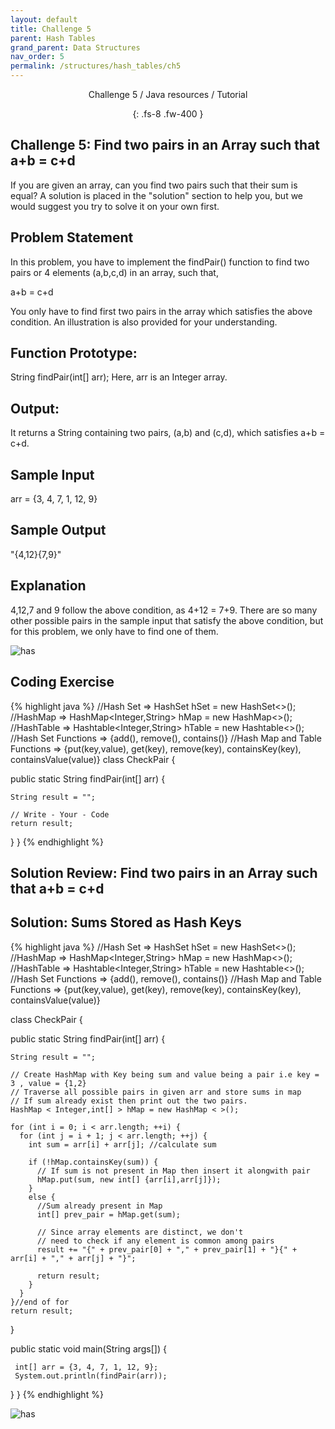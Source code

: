 ```yaml
---
layout: default
title: Challenge 5
parent: Hash Tables
grand_parent: Data Structures
nav_order: 5
permalink: /structures/hash_tables/ch5
---
```

<div align="center" markdown="1">
Challenge 5 / Java resources / Tutorial

{: .fs-8 .fw-400 }
</div>

## Challenge 5: Find two pairs in an Array such that a+b = c+d

If you are given an array, can you find two pairs such that their sum is equal? A solution is placed in the "solution" section to help you, but we would suggest you try to solve it on your own first.

## Problem Statement
In this problem, you have to implement the findPair() function to find two pairs or 4 elements (a,b,c,d) in an array, such that,

a+b = c+d

You only have to find first two pairs in the array which satisfies the above condition. An illustration is also provided for your understanding.

## Function Prototype: 
String findPair(int[] arr);
Here, arr is an Integer array.

## Output: 
It returns a String containing two pairs, (a,b) and (c,d), which satisfies a+b = c+d.

## Sample Input
arr = {3, 4, 7, 1, 12, 9}

## Sample Output
"{4,12}{7,9}"

## Explanation
4,12,7 and 9 follow the above condition, as 4+12 = 7+9. There are so many other possible pairs in the sample input that satisfy the above condition, but for this problem, we only have to find one of them.

![has](https://raw.githubusercontent.com/JavaLvivDev/prog-resources/master/resources/has/has32.png)

## Coding Exercise

{% highlight java %}
//Hash Set  =>  HashSet<Integer> hSet = new HashSet<>();
//HashMap   =>  HashMap<Integer,String> hMap = new HashMap<>();  
//HashTable =>  Hashtable<Integer,String> hTable = new Hashtable<>();  
//Hash Set Functions => {add(), remove(), contains()}
//Hash Map and Table Functions => {put(key,value), get(key), remove(key), containsKey(key), containsValue(value)}
class CheckPair {

  public static String findPair(int[] arr) {

    String result = "";

    // Write - Your - Code   
    return result; 
  }
}
{% endhighlight %}

## Solution Review: Find two pairs in an Array such that a+b = c+d

## Solution: Sums Stored as Hash Keys

{% highlight java %}
//Hash Set  =>  HashSet<Integer> hSet = new HashSet<>();
//HashMap   =>  HashMap<Integer,String> hMap = new HashMap<>();  
//HashTable =>  Hashtable<Integer,String> hTable = new Hashtable<>();  
//Hash Set Functions => {add(), remove(), contains()}
//Hash Map and Table Functions => {put(key,value), get(key), remove(key), containsKey(key), containsValue(value)}

class CheckPair {

  public static String findPair(int[] arr) {

    String result = "";

    // Create HashMap with Key being sum and value being a pair i.e key = 3 , value = {1,2}
    // Traverse all possible pairs in given arr and store sums in map
    // If sum already exist then print out the two pairs.
    HashMap < Integer,int[] > hMap = new HashMap < >();

    for (int i = 0; i < arr.length; ++i) {
      for (int j = i + 1; j < arr.length; ++j) {
        int sum = arr[i] + arr[j]; //calculate sum

        if (!hMap.containsKey(sum)) {
          // If sum is not present in Map then insert it alongwith pair
          hMap.put(sum, new int[] {arr[i],arr[j]});
        }
        else {
          //Sum already present in Map
          int[] prev_pair = hMap.get(sum);

          // Since array elements are distinct, we don't
          // need to check if any element is common among pairs
          result += "{" + prev_pair[0] + "," + prev_pair[1] + "}{" + arr[i] + "," + arr[j] + "}";

          return result;
        }
      }
    }//end of for
    return result;
  }
  
  public static void main(String args[]) {
   
     int[] arr = {3, 4, 7, 1, 12, 9};
     System.out.println(findPair(arr));
    
  }
}
{% endhighlight %}

![has](https://raw.githubusercontent.com/JavaLvivDev/prog-resources/master/resources/has/has33.png)